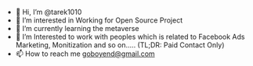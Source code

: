 - 👋 Hi, I’m @tarek1010
- 👀 I’m interested in Working for Open Source Project
- 🌱 I’m currently learning the metaverse <Facebook>
- 💞️ I’m Interested to work with peoples which is related to Facebook Ads Marketing, Monitization and so on..... (TL;DR: Paid Contact Only)
- 📫 How to reach me [goboyend@gmail.com](goboyend@gmail.com)

<!---
tarek1010/tarek1010 is a ✨ special ✨ repository because its `README.md` (this file) appears on your GitHub profile.
You can click the Preview link to take a look at your changes.
--->
